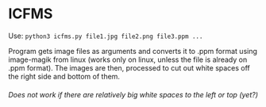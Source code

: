 # ICFMS

Use: `python3 icfms.py file1.jpg file2.png file3.ppm ...`

Program gets image files as arguments and converts it to .ppm format using image-magik from linux (works only on linux, unless the file is already on .ppm format). The images are then, processed to cut out white spaces off the right side and bottom of them.

###### Does not work if there are relatively big white spaces to the left or top (yet?)
